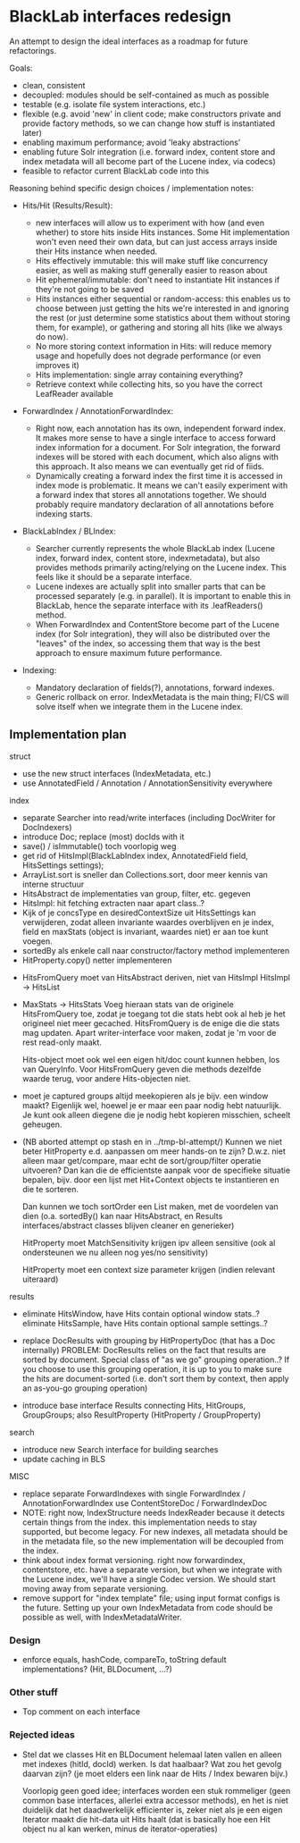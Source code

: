 # BlackLab interfaces redesign

An attempt to design the ideal interfaces as a roadmap for future refactorings.

Goals:

- clean, consistent
- decoupled: modules should be self-contained as much as possible
- testable (e.g. isolate file system interactions, etc.)
- flexible (e.g. avoid 'new' in client code; make constructors private and provide factory methods, so we can change how stuff is instantiated later)
- enabling maximum performance; avoid 'leaky abstractions'
- enabling future Solr integration (i.e. forward index, content store and index metadata will all become part of the Lucene index, via codecs)
- feasible to refactor current BlackLab code into this

Reasoning behind specific design choices / implementation notes:

- Hits/Hit (Results/Result):
    - new interfaces will allow us to experiment with how (and even whether) to store hits inside Hits instances. Some Hit implementation won't even need their own data, but can just access arrays inside their Hits instance when needed.
    - Hits effectively immutable: this will make stuff like concurrency easier, as well as making stuff generally easier to reason about
    - Hit ephemeral/immutable: don't need to instantiate Hit instances if they're not going to be saved
    - Hits instances either sequential or random-access: this enables us to choose between just getting the hits we're interested in and ignoring the rest (or just determine some statistics about them without storing them, for example), or gathering and storing all hits (like we always do now).
    - No more storing context information in Hits: will reduce memory usage and hopefully does not degrade performance (or even improves it)
    - Hits implementation: single array containing everything?
    - Retrieve context while collecting hits, so you have the correct LeafReader available


- ForwardIndex / AnnotationForwardIndex:
    - Right now, each annotation has its own, independent forward index. It makes more sense to have a single interface to access forward index information for a document. For Solr integration, the forward indexes will be stored with each document, which also aligns with this approach. It also means we can eventually get rid of fiids.
    - Dynamically creating a forward index the first time it is accessed in index mode is problematic. It means we can't easily experiment with a forward index that stores all annotations together. We should probably require mandatory declaration of all annotations before indexing starts.
    
- BlackLabIndex / BLIndex:
    - Searcher currently represents the whole BlackLab index (Lucene index, forward index, content store, indexmetadata), but also provides methods primarily acting/relying on the Lucene index. This feels like it should be a separate interface.
    - Lucene indexes are actually split into smaller parts that can be processed separately (e.g. in parallel). It is important to enable this in BlackLab, hence the separate interface with its .leafReaders() method.
    - When ForwardIndex and ContentStore become part of the Lucene index (for Solr integration), they will also be distributed over the "leaves" of the index, so accessing them that way is the best approach to ensure maximum future performance.

- Indexing:
    - Mandatory declaration of fields(?), annotations, forward indexes.
    - Generic rollback on error. IndexMetadata is the main thing; FI/CS will solve itself when we integrate them in the Lucene index.


## Implementation plan ##

struct
+ use the new struct interfaces (IndexMetadata, etc.)
+ use AnnotatedField / Annotation / AnnotationSensitivity everywhere

index
+ separate Searcher into read/write interfaces (including DocWriter for DocIndexers)
+ introduce Doc; replace (most) docIds with it
+ save() / isImmutable() toch voorlopig weg
+ get rid of HitsImpl(BlackLabIndex index, AnnotatedField field, HitsSettings settings);
+ ArrayList.sort is sneller dan Collections.sort, door meer kennis van interne structuur
+ HitsAbstract de implementaties van group, filter, etc. gegeven
+ HitsImpl: hit fetching extracten naar apart class..?
+ Kijk of je concsType en desiredContextSize uit HitsSettings kan verwijderen, zodat
  alleen invariante waardes overblijven en je index, field en maxStats (object is invariant, waardes niet)
  er aan toe kunt voegen.
+ sortedBy als enkele call naar constructor/factory method implementeren
+ HitProperty.copy() netter implementeren

- HitsFromQuery moet van HitsAbstract deriven, niet van HitsImpl
  HitsImpl -> HitsList

- MaxStats -> HitsStats
  Voeg hieraan stats van de originele HitsFromQuery toe, zodat je toegang tot die stats hebt ook al heb je het origineel niet meer gecached.
  HitsFromQuery is de enige die die stats mag updaten. Apart writer-interface voor maken, zodat je 'm voor de rest read-only maakt.

  Hits-object moet ook wel een eigen hit/doc count kunnen hebben, los van QueryInfo. Voor HitsFromQuery geven die methods dezelfde waarde terug, voor andere Hits-objecten niet.

- moet je captured groups altijd meekopieren als je bijv. een window maakt? Eigenlijk wel, hoewel je er maar een paar nodig hebt natuurlijk. Je kunt ook alleen diegene die je nodig hebt kopieren misschien, scheelt geheugen.
  
- (NB aborted attempt op stash en in ../tmp-bl-attempt/)
  Kunnen we niet beter HitProperty e.d. aanpassen om meer hands-on te zijn?
  D.w.z. niet alleen maar get/compare, maar echt de sort/group/filter operatie uitvoeren?
  Dan kan die de efficientste aanpak voor de specifieke situatie bepalen, bijv. door
  een lijst met Hit+Context objects te instantieren en die te sorteren.
  
  Dan kunnen we toch sortOrder een List<Hit> maken, met de voordelen van dien (o.a. sortedBy() kan naar HitsAbstract, en Results interfaces/abstract classes blijven cleaner en generieker)

  HitProperty moet MatchSensitivity krijgen ipv alleen sensitive (ook al ondersteunen we nu alleen nog yes/no sensitivity)

  HitProperty moet een context size parameter krijgen (indien relevant uiteraard)

  
results

- eliminate HitsWindow, have Hits contain optional window stats..?
  eliminate HitsSample, have Hits contain optional sample settings..?

- replace DocResults with grouping by HitPropertyDoc (that has a Doc internally)
  PROBLEM: DocResults relies on the fact that results are sorted by document.
  Special class of "as we go" grouping operation..?
  If you choose to use this grouping operation, it is up to you to make sure the hits
  are document-sorted (i.e. don't sort them by context, then apply an as-you-go grouping
  operation)

- introduce base interface Results connecting Hits, HitGroups, GroupGroups; 
  also ResultProperty (HitProperty / GroupProperty)
  
search
- introduce new Search interface for building searches
- update caching in BLS

MISC
- replace separate ForwardIndexes with single ForwardIndex / AnnotationForwardIndex
  use ContentStoreDoc / ForwardIndexDoc
- NOTE: right now, IndexStructure needs IndexReader because it detects certain things from the index.
        this implementation needs to stay supported, but become legacy. For new indexes, all metadata
        should be in the metadata file, so the new implementation will be decoupled from the index.
- think about index format versioning. right now forwardindex, contentstore, etc. have a separate version,
  but when we integrate with the Lucene index, we'll have a single Codec version. We should start moving away from
  separate versioning.
- remove support for "index template" file; using input format configs is the future. Setting up your own IndexMetadata
  from code should be possible as well, with IndexMetadataWriter.


### Design ###

- enforce equals, hashCode, compareTo, toString default implementations? (Hit, BLDocument, ...?)

### Other stuff ###

- Top comment on each interface

### Rejected ideas ###

- Stel dat we classes Hit en BLDocument helemaal laten vallen en alleen met indexes (hitId, docId) werken. Is dat haalbaar?
  Wat zou het gevolg daarvan zijn? (je moet elders een link naar de Hits / Index bewaren bijv.)
  
  Voorlopig geen goed idee; interfaces worden een stuk rommeliger (geen common base interfaces, allerlei extra accessor methods),
  en het is niet duidelijk dat het daadwerkelijk efficienter is, zeker niet als je een eigen Iterator maakt die hit-data uit Hits haalt
  (dat is basically hoe een Hit object nu al kan werken, minus de iterator-operaties)


